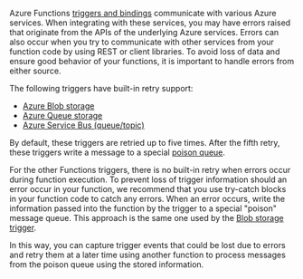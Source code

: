 Azure Functions [triggers and bindings](..\articles\azure-functions\functions-triggers-bindings.md) communicate with various Azure services. When integrating with these services, you may have errors raised that originate from the APIs of the underlying Azure services. Errors can also occur when you try to communicate with other services from your function code by using REST or client libraries. To avoid loss of data and ensure good behavior of your functions, it is important to handle errors from either source.

The following triggers have built-in retry support:

* [Azure Blob storage](../articles/azure-functions/functions-bindings-storage-blob.md)
* [Azure Queue storage](../articles/azure-functions/functions-bindings-storage-queue.md)
* [Azure Service Bus (queue/topic)](../articles/azure-functions/functions-bindings-service-bus.md)

By default, these triggers are retried up to five times. After the fifth retry, these triggers write a message to a special [poison queue](..\articles\azure-functions\functions-bindings-storage-queue.md#trigger---poison-messages). 

For the other Functions triggers, there is no built-in retry when errors occur during function execution. To prevent loss of trigger information should an error occur in your function, we recommend that you use try-catch blocks in your function code to catch any errors. When an error occurs, write the information passed into the function by the trigger to a special "poison" message queue. This approach is the same one used by the [Blob storage trigger](..\articles\azure-functions\functions-bindings-storage-blob.md#trigger---poison-blobs). 

In this way, you can capture trigger events that could be lost due to errors and retry them at a later time using another function to process messages from the poison queue using the stored information.  
